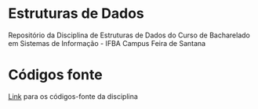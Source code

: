 # Estruturas de Dados
Repositório da Disciplina de Estruturas de Dados do Curso de Bacharelado em Sistemas de Informação - IFBA Campus Feira de Santana

# Códigos fonte
[Link](https://github.com/carolsoko/CodigosFonteLP1) para os códigos-fonte da disciplina

